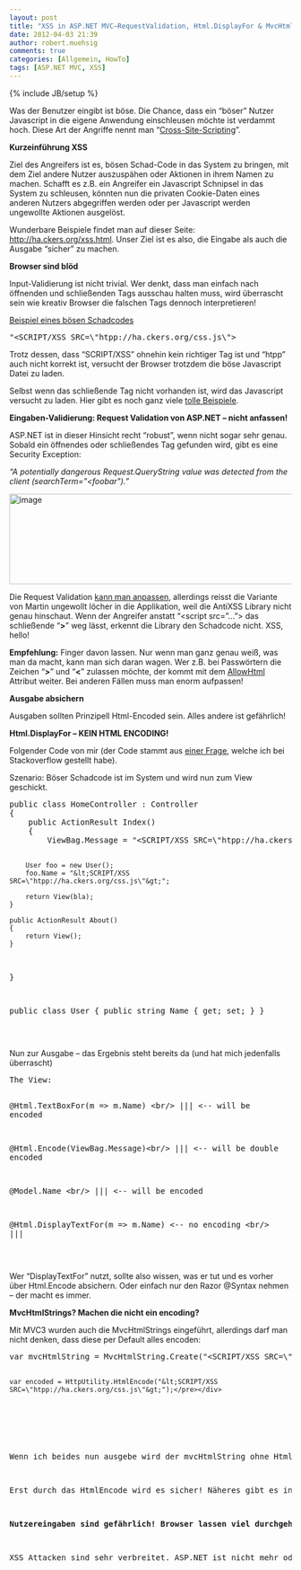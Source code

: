 ```yaml
---
layout: post
title: "XSS in ASP.NET MVC–RequestValidation, Html.DisplayFor & MvcHtmlString"
date: 2012-04-03 21:39
author: robert.muehsig
comments: true
categories: [Allgemein, HowTo]
tags: [ASP.NET MVC, XSS]
---
```

{% include JB/setup %}
<p>Was der Benutzer eingibt ist böse. Die Chance, dass ein “böser” Nutzer Javascript in die eigene Anwendung einschleusen möchte ist verdammt hoch. Diese Art der Angriffe nennt man “<a href="http://de.wikipedia.org/wiki/Cross-Site-Scripting">Cross-Site-Scripting</a>”.</p> <p><strong>Kurzeinführung XSS</strong></p> <p>Ziel des Angreifers ist es, bösen Schad-Code in das System zu bringen, mit dem Ziel andere Nutzer auszuspähen oder Aktionen in ihrem Namen zu machen. Schafft es z.B. ein Angreifer ein Javascript Schnipsel in das System zu schleusen, könnten nun die privaten Cookie-Daten eines anderen Nutzers abgegriffen werden oder per Javascript werden ungewollte Aktionen ausgelöst.</p> <p>Wunderbare Beispiele findet man auf dieser Seite: <a href="http://ha.ckers.org/xss.html">http://ha.ckers.org/xss.html</a>. Unser Ziel ist es also, die Eingabe als auch die Ausgabe “sicher” zu machen.</p> <p><strong>Browser sind blöd</strong></p> <p>Input-Validierung ist nicht trivial. Wer denkt, dass man einfach nach öffnenden und schließenden Tags ausschau halten muss, wird überrascht sein wie kreativ Browser die falschen Tags dennoch interpretieren!</p> <p><u>Beispiel eines bösen Schadcodes</u></p> <div style="padding-bottom: 0px; margin: 0px; padding-left: 0px; padding-right: 0px; display: inline; float: none; padding-top: 0px" id="scid:812469c5-0cb0-4c63-8c15-c81123a09de7:4ee3c5d4-ddd5-49d1-9638-469091626b45" class="wlWriterEditableSmartContent"><pre name="code" class="c#">"&lt;SCRIPT/XSS SRC=\"htpp://ha.ckers.org/css.js\"&gt;</pre></div>
<p>Trotz dessen, dass “SCRIPT/XSS” ohnehin kein richtiger Tag ist und “htpp” auch nicht korrekt ist, versucht der Browser trotzdem die böse Javascript Datei zu laden.</p>
<p>Selbst wenn das schließende Tag nicht vorhanden ist, wird das Javascript versucht zu laden. Hier gibt es noch ganz viele <a href="http://ha.ckers.org/xss.html">tolle Beispiele</a>.</p>
<p><strong>Eingaben-Validierung: Request Validation von ASP.NET – nicht anfassen!</strong></p>
<p>ASP.NET ist in dieser Hinsicht recht “robust”, wenn nicht sogar sehr genau. Sobald ein öffnendes oder schließendes Tag gefunden wird, gibt es eine Security Exception:</p>
<p><em>“A potentially dangerous Request.QueryString value was detected from the client (searchTerm="&lt;foobar").”</em></p>
<p><a href="{{BASE_PATH}}/assets/wp-images/image1497.png"><img style="background-image: none; border-bottom: 0px; border-left: 0px; padding-left: 0px; padding-right: 0px; display: inline; border-top: 0px; border-right: 0px; padding-top: 0px" title="image" border="0" alt="image" src="{{BASE_PATH}}/assets/wp-images/image_thumb668.png" width="622" height="161"></a></p>
<p>Die Request Validation <a href="http://www.uniquesoftware.de/Blog/de/post/2012/02/06/Request-Validation-an-eigene-Bedurfnisse-anpassen.aspx">kann man anpassen</a>, allerdings reisst die Variante von Martin ungewollt löcher in die Applikation, weil die AntiXSS Library nicht genau hinschaut. Wenn der Angreifer anstatt “&lt;script src=”…”&gt; das schließende “<strong>&gt;</strong>” weg lässt, erkennt die Library den Schadcode nicht. XSS, hello!</p>
<p><strong>Empfehlung:</strong> Finger davon lassen. Nur wenn man ganz genau weiß, was man da macht, kann man sich daran wagen. Wer z.B. bei Passwörtern die Zeichen “<strong>&gt;</strong>” und “<strong>&lt;</strong>” zulassen möchte, der kommt mit dem <a href="http://msdn.microsoft.com/en-us/library/system.web.mvc.allowhtmlattribute(v=vs.98).aspx">AllowHtml</a> Attribut weiter. Bei anderen Fällen muss man enorm aufpassen!</p>
<p><strong>Ausgabe absichern</strong></p>
<p>Ausgaben sollten Prinzipell Html-Encoded sein. Alles andere ist gefährlich!</p>
<p><strong>Html.DisplayFor – KEIN HTML ENCODING!</strong></p>
<p>Folgender Code von mir (der Code stammt aus <a href="http://stackoverflow.com/questions/9790557/does-the-standard-html-displaytextfor-no-html-encoding">einer Frage</a>, welche ich bei Stackoverflow gestellt habe).</p>
<p>Szenario: Böser Schadcode ist im System und wird nun zum View geschickt. 
<div style="padding-bottom: 0px; margin: 0px; padding-left: 0px; padding-right: 0px; display: inline; float: none; padding-top: 0px" id="scid:812469c5-0cb0-4c63-8c15-c81123a09de7:ee7f54df-e4fc-4699-b814-553383d535f1" class="wlWriterEditableSmartContent"><pre name="code" class="c#">public class HomeController : Controller
{
    public ActionResult Index()
    {
        ViewBag.Message = "&lt;SCRIPT/XSS SRC=\"htpp://ha.ckers.org/css.js\"&gt;";

        User foo = new User();
        foo.Name = "&lt;SCRIPT/XSS SRC=\"htpp://ha.ckers.org/css.js\"&gt;";

        return View(bla);
    }

    public ActionResult About()
    {
        return View();
    }
}

public class User
{
    public string Name { get; set; }
} 
</pre></div></p>
<p>&nbsp;</p>

<p>Nun zur Ausgabe – das Ergebnis steht bereits da (und hat mich jedenfalls überrascht)</p>
<div style="padding-bottom: 0px; margin: 0px; padding-left: 0px; padding-right: 0px; display: inline; float: none; padding-top: 0px" id="scid:812469c5-0cb0-4c63-8c15-c81123a09de7:b50e1d07-d5dc-4134-a115-075483414ff5" class="wlWriterEditableSmartContent"><pre name="code" class="c#">The View:

@Html.TextBoxFor(m =&gt; m.Name) &lt;br/&gt; ||| &lt;-- will be encoded

@Html.Encode(ViewBag.Message)&lt;br/&gt; ||| &lt;-- will be double encoded

@Model.Name &lt;br/&gt; ||| &lt;-- will be encoded 

@Html.DisplayTextFor(m =&gt; m.Name) &lt;-- no encoding
&lt;br/&gt; ||| </pre></div>
<p>&nbsp;</p>
<p>Wer “DisplayTextFor” nutzt, sollte also wissen, was er tut und es vorher über Html.Encode absichern. Oder einfach nur den Razor @Syntax nehmen – der macht es immer.</p>
<p><strong>MvcHtmlStrings? Machen die nicht ein encoding?</strong></p>
<p>Mit MVC3 wurden auch die MvcHtmlStrings eingeführt, allerdings darf man nicht denken, dass diese per Default alles encoden:</p>
<div style="padding-bottom: 0px; margin: 0px; padding-left: 0px; padding-right: 0px; display: inline; float: none; padding-top: 0px" id="scid:812469c5-0cb0-4c63-8c15-c81123a09de7:47340e02-3821-4236-b0ee-98bdb9e41a80" class="wlWriterEditableSmartContent"><pre name="code" class="c#">var mvcHtmlString = MvcHtmlString.Create("&lt;SCRIPT/XSS SRC=\"htpp://ha.ckers.org/css.js\"&gt;").ToHtmlString();

    var encoded = HttpUtility.HtmlEncode("&lt;SCRIPT/XSS SRC=\"htpp://ha.ckers.org/css.js\"&gt;");</pre></div>
<p>&nbsp;</p>
<p>Wenn ich beides nun ausgebe wird der mvcHtmlString ohne HtmlEncoding dargestellt. ToHtmlString macht keine encoding!</p>
<p>Erst durch das HtmlEncode wird es sicher! Näheres gibt es in dieser <a href="http://stackoverflow.com/questions/9802144/mvchtmlstring-tohtmlstring-not-encoding-html">Stackoverflow Frage</a>.</p>
<p><strong>Nutzereingaben sind gefährlich! Browser lassen viel durchgehen, daher doppelt wachsam sein!</strong></p>
<p>XSS Attacken sind sehr verbreitet. ASP.NET ist nicht mehr oder weniger anfällig für XSS, man muss allerdings das Framework zu nutzen wissen.</p>
